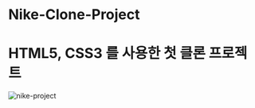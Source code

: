 # Nike-Clone-Project

# HTML5, CSS3 를 사용한 첫 클론 프로젝트

![nike-project](https://github.com/starirene9/Nike-Clone-Project/assets/126743003/5c835a6e-e0c3-4e81-ada8-d1c33ca691ae)
